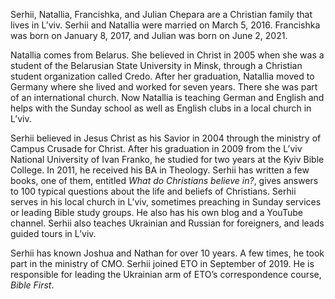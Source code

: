 Serhii, Natallia, Francishka, and Julian Chepara are a Christian family that lives in L’viv. Serhii and Natallia were married on March 5, 2016. Francishka was born on January 8, 2017, and Julian was born on June 2, 2021.

Natallia comes from Belarus. She believed in Christ in 2005 when she was a student of the Belarusian State University in Minsk, through a Christian student organization called Credo. After her graduation, Natallia moved to Germany where she lived and worked for seven years. There she was part of an international church. Now Natallia is teaching German and English and helps with the Sunday school as well as English clubs in a local church in L’viv.

Serhii believed in Jesus Christ as his Savior in 2004 through the ministry of Campus Crusade for Christ. After his graduation in 2009 from the L’viv National University of Ivan Franko, he studied for two years at the Kyiv Bible College. In 2011, he received his BA in Theology. Serhii has written a few books, one of them, entitled *What do Christians believe in?*, gives answers to 100 typical questions about the life and beliefs of Christians. Serhii serves in his local church in L’viv, sometimes preaching in Sunday services or leading Bible study groups. He also has his own blog and a YouTube channel. Serhii also teaches Ukrainian and Russian for foreigners, and leads guided tours in L’viv.

Serhii has known Joshua and Nathan for over 10 years. A few times, he took part in the ministry of CMO. Serhii joined ETO in September of  2019. He is responsible for leading the Ukrainian arm of ETO’s correspondence course, *Bible First*.
